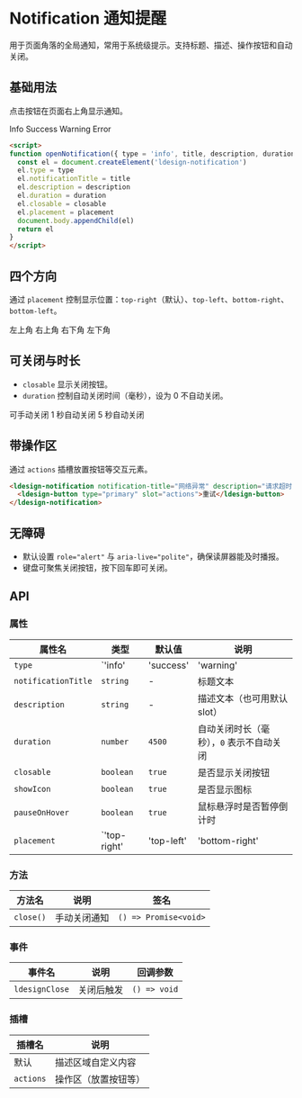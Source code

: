 # Notification 通知提醒

用于页面角落的全局通知，常用于系统级提示。支持标题、描述、操作按钮和自动关闭。

<script setup>
import { onMounted, onUnmounted } from 'vue'

let listeners = []

function addListener(el, event, handler) {
  if (el) {
    el.addEventListener(event, handler)
    listeners.push({ el, event, handler })
  }
}

function cleanup() {
  listeners.forEach(({ el, event, handler }) => el.removeEventListener(event, handler))
  listeners = []
}

function openNotification({ type = 'info', title, description, duration = 4500, closable = true, showIcon = true, placement = 'top-right' } = {}) {
  const el = document.createElement('ldesign-notification')
  el.type = type
  if (title) el.notificationTitle = title
  if (description) el.description = description
  el.duration = duration
  el.closable = closable
  el.showIcon = showIcon
  el.placement = placement
  document.body.appendChild(el)
  return el
}

onMounted(() => {
  cleanup()
  // 基础用法
  addListener(document.getElementById('ntf-info'), 'click', () => openNotification({ type: 'info', title: '通知', description: '这是一条信息通知。' }))
  addListener(document.getElementById('ntf-success'), 'click', () => openNotification({ type: 'success', title: '操作成功', description: '您的操作已成功完成。' }))
  addListener(document.getElementById('ntf-warning'), 'click', () => openNotification({ type: 'warning', title: '警告', description: '请注意当前操作可能带来风险。' }))
  addListener(document.getElementById('ntf-error'), 'click', () => openNotification({ type: 'error', title: '错误', description: '操作失败，请重试或联系管理员。' }))

  // 位置
  addListener(document.getElementById('ntf-top-left'), 'click', () => openNotification({ placement: 'top-left', title: '左上角', description: '出现在左上角' }))
  addListener(document.getElementById('ntf-top-right'), 'click', () => openNotification({ placement: 'top-right', title: '右上角', description: '出现在右上角' }))
  addListener(document.getElementById('ntf-bottom-right'), 'click', () => openNotification({ placement: 'bottom-right', title: '右下角', description: '出现在右下角' }))
  addListener(document.getElementById('ntf-bottom-left'), 'click', () => openNotification({ placement: 'bottom-left', title: '左下角', description: '出现在左下角' }))

  // 可关闭 & 时长
  addListener(document.getElementById('ntf-closable'), 'click', () => openNotification({ title: '手动关闭', description: '这条通知可以手动关闭', closable: true, duration: 0 }))
  addListener(document.getElementById('ntf-duration-short'), 'click', () => openNotification({ title: '1 秒关闭', description: '1 秒后自动关闭', duration: 1000 }))
  addListener(document.getElementById('ntf-duration-long'), 'click', () => openNotification({ title: '5 秒关闭', description: '5 秒后自动关闭', duration: 5000 }))

  // 带操作
  addListener(document.getElementById('ntf-actions'), 'click', () => {
    const n = openNotification({ title: '网络异常', description: '请求超时，请检查网络连接。', type: 'warning' })
    // 添加操作按钮
    const btn = document.createElement('ldesign-button')
    btn.setAttribute('type', 'primary')
    btn.textContent = '重试'
    btn.addEventListener('click', () => {
      n.close()
      openNotification({ type: 'info', title: '已重试', description: '正在重新发起请求…' })
    })
    btn.slot = 'actions'
    n.appendChild(btn)
  })
})

onUnmounted(() => cleanup())
</script>

## 基础用法

点击按钮在页面右上角显示通知。

<div class="demo-container">
  <div class="demo-row">
    <ldesign-button id="ntf-info">Info</ldesign-button>
    <ldesign-button id="ntf-success" type="primary">Success</ldesign-button>
    <ldesign-button id="ntf-warning" type="outline">Warning</ldesign-button>
    <ldesign-button id="ntf-error" type="danger">Error</ldesign-button>
  </div>
</div>

```html
<script>
function openNotification({ type = 'info', title, description, duration = 4500, closable = true, placement = 'top-right' } = {}) {
  const el = document.createElement('ldesign-notification')
  el.type = type
  el.notificationTitle = title
  el.description = description
  el.duration = duration
  el.closable = closable
  el.placement = placement
  document.body.appendChild(el)
  return el
}
</script>
```

## 四个方向

通过 `placement` 控制显示位置：`top-right`（默认）、`top-left`、`bottom-right`、`bottom-left`。

<div class="demo-container">
  <div class="demo-row">
    <ldesign-button id="ntf-top-left">左上角</ldesign-button>
    <ldesign-button id="ntf-top-right">右上角</ldesign-button>
    <ldesign-button id="ntf-bottom-right">右下角</ldesign-button>
    <ldesign-button id="ntf-bottom-left">左下角</ldesign-button>
  </div>
</div>

## 可关闭与时长

- `closable` 显示关闭按钮。
- `duration` 控制自动关闭时间（毫秒），设为 0 不自动关闭。

<div class="demo-container">
  <div class="demo-row">
    <ldesign-button id="ntf-closable" type="secondary">可手动关闭</ldesign-button>
    <ldesign-button id="ntf-duration-short">1 秒自动关闭</ldesign-button>
    <ldesign-button id="ntf-duration-long">5 秒自动关闭</ldesign-button>
  </div>
</div>

## 带操作区

通过 `actions` 插槽放置按钮等交互元素。

```html
<ldesign-notification notification-title="网络异常" description="请求超时，请检查网络连接。">
  <ldesign-button type="primary" slot="actions">重试</ldesign-button>
</ldesign-notification>
```

## 无障碍

- 默认设置 `role="alert"` 与 `aria-live="polite"`，确保读屏器能及时播报。
- 键盘可聚焦关闭按钮，按下回车即可关闭。

## API

### 属性

| 属性名 | 类型 | 默认值 | 说明 |
|---|---|---|---|
| `type` | `'info' | 'success' | 'warning' | 'error'` | `'info'` | 通知类型 |
| `notificationTitle` | `string` | - | 标题文本 |
| `description` | `string` | - | 描述文本（也可用默认 slot） |
| `duration` | `number` | `4500` | 自动关闭时长（毫秒），`0` 表示不自动关闭 |
| `closable` | `boolean` | `true` | 是否显示关闭按钮 |
| `showIcon` | `boolean` | `true` | 是否显示图标 |
| `pauseOnHover` | `boolean` | `true` | 鼠标悬浮时是否暂停倒计时 |
| `placement` | `'top-right' | 'top-left' | 'bottom-right' | 'bottom-left'` | `'top-right'` | 出现位置 |

### 方法

| 方法名 | 说明 | 签名 |
|---|---|---|
| `close()` | 手动关闭通知 | `() => Promise<void>` |

### 事件

| 事件名 | 说明 | 回调参数 |
|---|---|---|
| `ldesignClose` | 关闭后触发 | `() => void` |

### 插槽

| 插槽名 | 说明 |
|---|---|
| 默认 | 描述区域自定义内容 |
| `actions` | 操作区（放置按钮等） |
